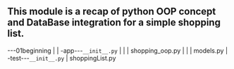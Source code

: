 ## This module is a recap of python OOP concept and DataBase integration for a simple shopping list.

---01beginning
   |
   |
   -app---`__init__.py`
   |      |
   |      shopping_oop.py
   |      |
   |      models.py
   |
   -test---`__init__.py`
   |
   shoppingList.py